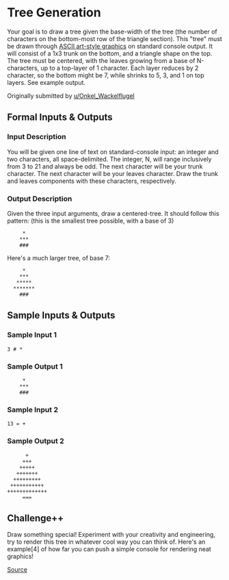 ﻿# Tree Generation

Your goal is to draw a tree given the base-width of the tree (the number of characters on the bottom-most row of the triangle section). This "tree" must be drawn through [ASCII art-style graphics](http://en.wikipedia.org/wiki/ASCII_art) on standard console output. It will consist of a 1x3 trunk on the bottom, and a triangle shape on the top. The tree must be centered, with the leaves growing from a base of N-characters, up to a top-layer of 1 character. Each layer reduces by 2 character, so the bottom might be 7, while shrinks to 5, 3, and 1 on top layers. See example output.

Originally submitted by [u/Onkel_Wackelflugel](http://www.reddit.com/r/dailyprogrammer_ideas/comments/1srsde/easy_build_a_christmas_treemenorah_with/)

## Formal Inputs & Outputs

### Input Description

You will be given one line of text on standard-console input: an integer and two characters, all space-delimited. The integer, N, will range inclusively from 3 to 21 and always be odd. The next character will be your trunk character. The next character will be your leaves character. Draw the trunk and leaves components with these characters, respectively.

### Output Description

Given the three input arguments, draw a centered-tree. It should follow this pattern: (this is the smallest tree possible, with a base of 3)

```
     *
    ***
    ###
```

Here's a much larger tree, of base 7:

```
     *
    ***
   *****
  *******
    ###
```

## Sample Inputs & Outputs

### Sample Input 1
  
    3 # *

### Sample Output 1

```
     *
    ***
    ###
```

### Sample Input 2

    13 = +

### Sample Output 2

```
      +
     +++
    +++++
   +++++++
  +++++++++
 +++++++++++
+++++++++++++
     ===
```

## Challenge++

Draw something special! Experiment with your creativity and engineering, try to render this tree in whatever cool way you can think of. Here's an example[4] of how far you can push a simple console for rendering neat graphics!

[Source](http://www.reddit.com/r/dailyprogrammer/comments/1t0r09/121613_challenge_145_easy_tree_generation/)